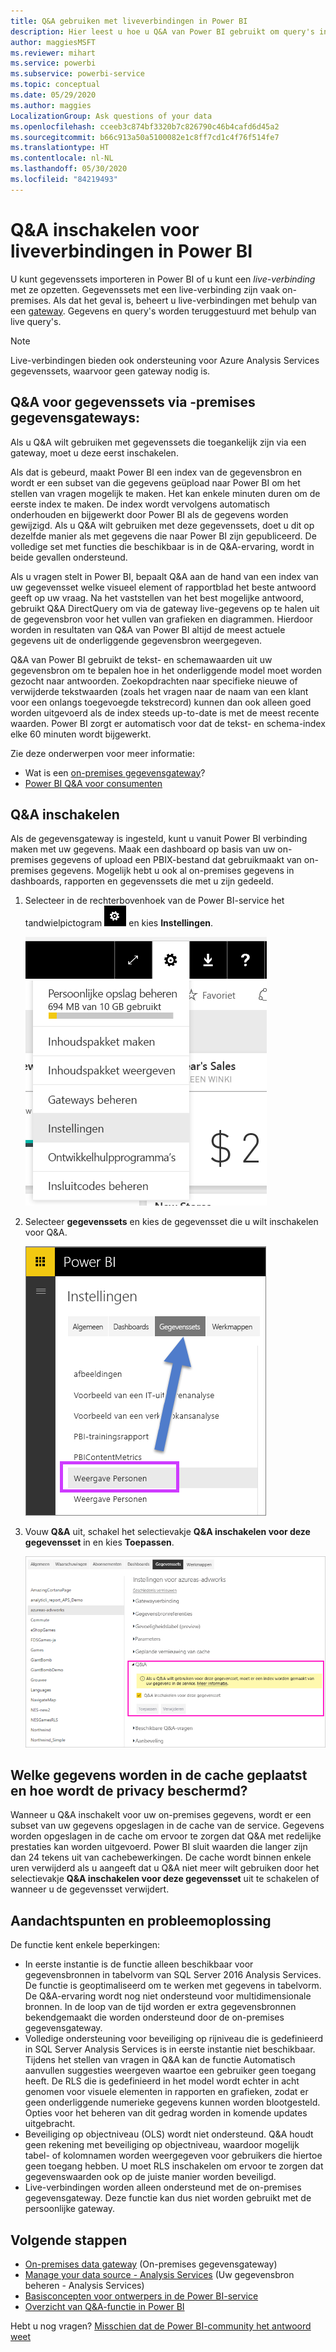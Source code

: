 ```yaml
---
title: Q&A gebruiken met liveverbindingen in Power BI
description: Hier leest u hoe u Q&A van Power BI gebruikt om query's in natuurlijke taal uit te voeren via live-verbindingen met Analysis Services-gegevens en de on-premises gegevensgateway.
author: maggiesMSFT
ms.reviewer: mihart
ms.service: powerbi
ms.subservice: powerbi-service
ms.topic: conceptual
ms.date: 05/29/2020
ms.author: maggies
LocalizationGroup: Ask questions of your data
ms.openlocfilehash: cceeb3c874bf3320b7c826790c46b4cafd6d45a2
ms.sourcegitcommit: b66c913a50a5100082e1c8ff7cd1c4f76f514fe7
ms.translationtype: HT
ms.contentlocale: nl-NL
ms.lasthandoff: 05/30/2020
ms.locfileid: "84219493"
---
```

# <a name="enable-qa-for-live-connections-in-power-bi"></a>Q&A inschakelen voor liveverbindingen in Power BI

U kunt gegevenssets importeren in Power BI of u kunt een *live-verbinding* met ze opzetten. Gegevenssets met een live-verbinding zijn vaak on-premises. Als dat het geval is, beheert u live-verbindingen met behulp van een [gateway](../connect-data/service-gateway-onprem.md). Gegevens en query's worden teruggestuurd met behulp van live query's.

> [!NOTE]
> Live-verbindingen bieden ook ondersteuning voor Azure Analysis Services gegevenssets, waarvoor geen gateway nodig is.

## <a name="qa-for-on-premises-data-gateway-datasets"></a>Q&A voor gegevenssets via -premises gegevensgateways:
Als u Q&A wilt gebruiken met gegevenssets die toegankelijk zijn via een gateway, moet u deze eerst inschakelen.

Als dat is gebeurd, maakt Power BI een index van de gegevensbron en wordt er een subset van die gegevens geüpload naar Power BI om het stellen van vragen mogelijk te maken. Het kan enkele minuten duren om de eerste index te maken. De index wordt vervolgens automatisch onderhouden en bijgewerkt door Power BI als de gegevens worden gewijzigd. Als u Q&A wilt gebruiken met deze gegevenssets, doet u dit op dezelfde manier als met gegevens die naar Power BI zijn gepubliceerd. De volledige set met functies die beschikbaar is in de Q&A-ervaring, wordt in beide gevallen ondersteund.

Als u vragen stelt in Power BI, bepaalt Q&A aan de hand van een index van uw gegevensset welke visueel element of rapportblad het beste antwoord geeft op uw vraag. Na het vaststellen van het best mogelijke antwoord, gebruikt Q&A DirectQuery om via de gateway live-gegevens op te halen uit de gegevensbron voor het vullen van grafieken en diagrammen. Hierdoor worden in resultaten van Q&A van Power BI altijd de meest actuele gegevens uit de onderliggende gegevensbron weergegeven.

Q&A van Power BI gebruikt de tekst- en schemawaarden uit uw gegevensbron om te bepalen hoe in het onderliggende model moet worden gezocht naar antwoorden. Zoekopdrachten naar specifieke nieuwe of verwijderde tekstwaarden (zoals het vragen naar de naam van een klant voor een onlangs toegevoegde tekstrecord) kunnen dan ook alleen goed worden uitgevoerd als de index steeds up-to-date is met de meest recente waarden. Power BI zorgt er automatisch voor dat de tekst- en schema-index elke 60 minuten wordt bijgewerkt.

Zie deze onderwerpen voor meer informatie:

* Wat is een [on-premises gegevensgateway](../connect-data/service-gateway-onprem.md)?
* [Power BI Q&A voor consumenten](../consumer/end-user-q-and-a.md)

## <a name="enable-qa"></a>Q&A inschakelen
Als de gegevensgateway is ingesteld, kunt u vanuit Power BI verbinding maken met uw gegevens.  Maak een dashboard op basis van uw on-premises gegevens of upload een PBIX-bestand dat gebruikmaakt van on-premises gegevens.  Mogelijk hebt u ook al on-premises gegevens in dashboards, rapporten en gegevenssets die met u zijn gedeeld.

1. Selecteer in de rechterbovenhoek van de Power BI-service het tandwielpictogram ![Tandwielpictogram](media/service-q-and-a-direct-query/power-bi-cog.png) en kies **Instellingen**.
   
   ![Menu Instellingen](media/service-q-and-a-direct-query/powerbi-settings.png)
2. Selecteer **gegevenssets** en kies de gegevensset die u wilt inschakelen voor Q&A.
   
   ![Scherm Gegevenssets van menu Instellingen](media/service-q-and-a-direct-query/power-bi-q-and-a-settings.png)
3. Vouw **Q&A** uit, schakel het selectievakje **Q&A inschakelen voor deze gegevensset** in en kies **Toepassen**.
   
    ![Q&A-gebied uitgevouwen](media/service-q-and-a-direct-query/power-bi-qna-dataset-direct-query.png)

## <a name="what-data-is-cached-and-how-is-privacy-protected"></a>Welke gegevens worden in de cache geplaatst en hoe wordt de privacy beschermd?
Wanneer u Q&A inschakelt voor uw on-premises gegevens, wordt er een subset van uw gegevens opgeslagen in de cache van de service. Gegevens worden opgeslagen in de cache om ervoor te zorgen dat Q&A met redelijke prestaties kan worden uitgevoerd. Power BI sluit waarden die langer zijn dan 24 tekens uit van cachebewerkingen. De cache wordt binnen enkele uren verwijderd als u aangeeft dat u Q&A niet meer wilt gebruiken door het selectievakje **Q&A inschakelen voor deze gegevensset** uit te schakelen of wanneer u de gegevensset verwijdert.

## <a name="considerations-and-troubleshooting"></a>Aandachtspunten en probleemoplossing
De functie kent enkele beperkingen:

* In eerste instantie is de functie alleen beschikbaar voor gegevensbronnen in tabelvorm van SQL Server 2016 Analysis Services. De functie is geoptimaliseerd om te werken met gegevens in tabelvorm. De Q&A-ervaring wordt nog niet ondersteund voor multidimensionale bronnen. In de loop van de tijd worden er extra gegevensbronnen bekendgemaakt die worden ondersteund door de on-premises gegevensgateway.
* Volledige ondersteuning voor beveiliging op rijniveau die is gedefinieerd in SQL Server Analysis Services is in eerste instantie niet beschikbaar. Tijdens het stellen van vragen in Q&A kan de functie Automatisch aanvullen suggesties weergeven waartoe een gebruiker geen toegang heeft. De RLS die is gedefinieerd in het model wordt echter in acht genomen voor visuele elementen in rapporten en grafieken, zodat er geen onderliggende numerieke gegevens kunnen worden blootgesteld. Opties voor het beheren van dit gedrag worden in komende updates uitgebracht.
* Beveiliging op objectniveau (OLS) wordt niet ondersteund. Q&A houdt geen rekening met beveiliging op objectniveau, waardoor mogelijk tabel- of kolomnamen worden weergegeven voor gebruikers die hiertoe geen toegang hebben. U moet RLS inschakelen om ervoor te zorgen dat gegevenswaarden ook op de juiste manier worden beveiligd. 
* Live-verbindingen worden alleen ondersteund met de on-premises gegevensgateway. Deze functie kan dus niet worden gebruikt met de persoonlijke gateway.

## <a name="next-steps"></a>Volgende stappen

- [On-premises data gateway](../connect-data/service-gateway-onprem.md) (On-premises gegevensgateway)  
- [Manage your data source - Analysis Services](../connect-data/service-gateway-enterprise-manage-ssas.md) (Uw gegevensbron beheren - Analysis Services)  
- [Basisconcepten voor ontwerpers in de Power BI-service](../fundamentals/service-basic-concepts.md)  
- [Overzicht van Q&A-functie in Power BI](../consumer/end-user-q-and-a.md)  

Hebt u nog vragen? [Misschien dat de Power BI-community het antwoord weet](https://community.powerbi.com/)
